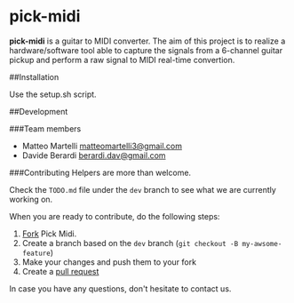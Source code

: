 pick-midi
=========

**pick-midi** is a guitar to MIDI converter.
The aim of this project is to realize a hardware/software tool able to capture the signals from a 6-channel guitar pickup and perform a raw signal to MIDI real-time convertion.

##Installation

Use the setup.sh script.

##Development

###Team members

 * Matteo Martelli <matteomartelli3@gmail.com>
 * Davide Berardi <berardi.dav@gmail.com>

###Contributing
Helpers are more than welcome.

Check the `TODO.md` file under the `dev` branch to see what we are currently working on.

When you are ready to contribute, do the following steps:

1. [Fork](https://help.github.com/articles/fork-a-repo) Pick Midi.
2. Create a branch based on the `dev` branch (`git checkout -B my-awsome-feature`)
3. Make your changes and push them to your fork
4. Create a [pull request](https://help.github.com/articles/using-pull-requests)

In case you have any questions, don't hesitate to contact us.
